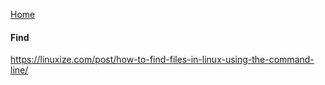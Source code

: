 [Home](../README.md)

#### Find
https://linuxize.com/post/how-to-find-files-in-linux-using-the-command-line/